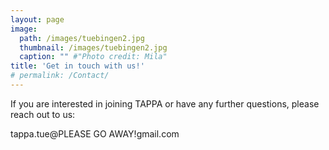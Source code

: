 ```yaml
---
layout: page
image:
  path: /images/tuebingen2.jpg
  thumbnail: /images/tuebingen2.jpg
  caption: "" #"Photo credit: Mila"
title: 'Get in touch with us!'
# permalink: /Contact/
---
```


If you are interested in joining TAPPA or have any further questions, please reach out to us:

tappa.tue@<span class="blockspam" aria-hidden="true">PLEASE GO AWAY!</span><!-- jjnsjfkrkvk -->gmail.com
